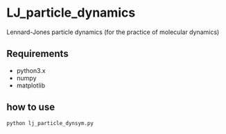 # LJ_particle_dynamics
Lennard-Jones particle dynamics (for the practice of molecular dynamics)

## Requirements
- python3.x
- numpy
- matplotlib

## how to use
```
python lj_particle_dynsym.py
```
